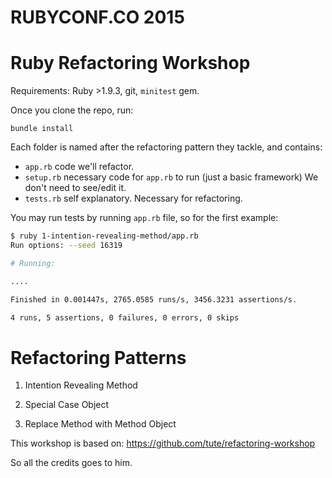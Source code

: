 # RUBYCONF.CO 2015
# Ruby Refactoring Workshop

Requirements: Ruby >1.9.3, git, `minitest` gem.

Once you clone the repo, run:

`bundle install`

Each folder is named after the refactoring pattern they tackle, and contains:

* `app.rb` code we'll refactor.
* `setup.rb` necessary code for `app.rb` to run (just a basic framework)
  We don't need to see/edit it.
* `tests.rb` self explanatory. Necessary for refactoring.

You may run tests by running `app.rb` file,  so for the first example:

```bash
$ ruby 1-intention-revealing-method/app.rb
Run options: --seed 16319

# Running:

....

Finished in 0.001447s, 2765.0585 runs/s, 3456.3231 assertions/s.

4 runs, 5 assertions, 0 failures, 0 errors, 0 skips
```

# Refactoring Patterns
1. Intention Revealing Method

2. Special Case Object

3. Replace Method with Method Object

This workshop is based on: https://github.com/tute/refactoring-workshop

So all the credits goes to him.
